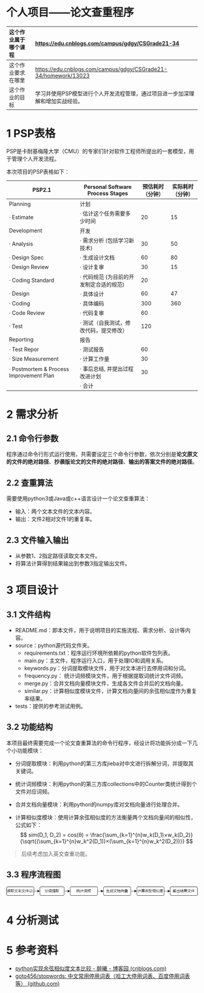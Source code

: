 # 个人项目——论文查重程序

| 这个作业属于哪个课程 | https://edu.cnblogs.com/campus/gdgy/CSGrade21-34             |
| :------------------- | :----------------------------------------------------------- |
| 这个作业要求在哪里   | https://edu.cnblogs.com/campus/gdgy/CSGrade21-34/homework/13023 |
| 这个作业的目标       | 学习并使用PSP模型进行个人开发流程管理，通过项目进一步加深理解和增加实战经验。 |

# 1 PSP表格

PSP是卡耐基梅隆大学（CMU）的专家们针对软件工程师所提出的一套模型，用于管理个人开发流程。

本次项目的PSP表格如下：

| PSP2.1                                  | Personal Software Process Stages        | 预估耗时（分钟） | 实际耗时（分钟） |
| --------------------------------------- | --------------------------------------- | ---------------- | ---------------- |
| Planning                                | 计划                                    |                  |                  |
| · Estimate                              | · 估计这个任务需要多少时间              | 20               | 15               |
| Development                             | 开发                                    |                  |                  |
| · Analysis                              | · 需求分析 (包括学习新技术)             | 30               | 50               |
| · Design Spec                           | · 生成设计文档                          | 60               | 80               |
| · Design Review                         | · 设计复审                              | 30               | 15               |
| · Coding Standard                       | · 代码规范 (为目前的开发制定合适的规范) | 20               |                  |
| · Design                                | · 具体设计                              | 60               | 47               |
| · Coding                                | · 具体编码                              | 300              | 360              |
| · Code Review                           | · 代码复审                              | 60               |                  |
| · Test                                  | · 测试（自我测试，修改代码，提交修改）  | 120              |                  |
| Reporting                               | 报告                                    |                  |                  |
| · Test Repor                            | · 测试报告                              | 60               |                  |
| · Size Measurement                      | · 计算工作量                            | 30               |                  |
| · Postmortem & Process Improvement Plan | · 事后总结, 并提出过程改进计划          | 30               |                  |
|                                         | · 合计                                  |                  |                  |

# 2 需求分析

## 2.1 命令行参数

程序通过命令行形式运行使用，共需要设定三个命令行参数，依次分别是**论文原文的文件的绝对路径**、**抄袭版论文的文件的绝对路径**、**输出的答案文件的绝对路径**。

## 2.2 查重算法

需要使用python3或Java或c++语言设计一个论文查重算法：

- 输入：两个文本文件的文本内容。
- 输出：文件2相对文件1的重复率。

## 2.3 文件输入输出

- 从参数1、2指定路径读取文本文件。
- 将算法计算得到结果输出到参数3指定输出文件。

# 3 项目设计

## 3.1 文件结构

- README.md：即本文件，用于说明项目的实施流程、需求分析、设计等内容。
- source：python源代码文件夹。
  - requirements.txt：程序运行环境所依赖的python软件包列表。
  - main.py：主文件，程序运行入口，用于处理IO和调用关系。
  - keywords.py：分词提取模块文件，用于对文本进行去停用词和分词。
  - frequency.py： 统计词频模块文件，用于根据提取词统计文件词频。
  - merge.py：合并文档向量模块文件，生成各文件合并后的文档向量。
  - similar.py：计算相似度模块文件，计算文档向量间的余弦相似度作为重复率结果。
- tests：提供的参考测试用例。

## 3.2 功能结构

本项目最终需要完成一个论文查重算法的命令行程序，经设计将功能拆分成一下几个小功能模块：

- 分词提取模块：利用python的第三方库jieba对中文进行拆解分词，并提取其关键词。

- 统计词频模块：利用python的第三方库collections中的Counter类统计得到个文件对应词频。

- 合并文档向量模块：利用python的numpy库对文档向量进行处理合并。

- 计算相似度模块：使用计算余弦相似度的方法衡量两个文档向量间的相似性，公式如下：
  $$
  sim(D_1, D_2) = cos(θ) = \frac{\sum_{k=1}^{n}w_k(D_1)×w_k(D_2)}{\sqrt{(\sum_{k=1}^{n}w_k^2(D_1))×(\sum_{k=1}^{n}w_k^2(D_2))}}
  $$

> 后续考虑加入英文查重功能。

## 3.3 程序流程图

![流程图](https://raw.githubusercontent.com/Glowww-s/picture/main/%E6%B5%81%E7%A8%8B%E5%9B%BE.png)

# 4 分析测试



# 5 参考资料

- [python实现余弦相似度文本比较 - 醉曦 - 博客园 (cnblogs.com)](https://www.cnblogs.com/zuixime0515/p/9206861.html)
- [goto456/stopwords: 中文常用停用词表（哈工大停用词表、百度停用词表等） (github.com)](https://github.com/goto456/stopwords)




